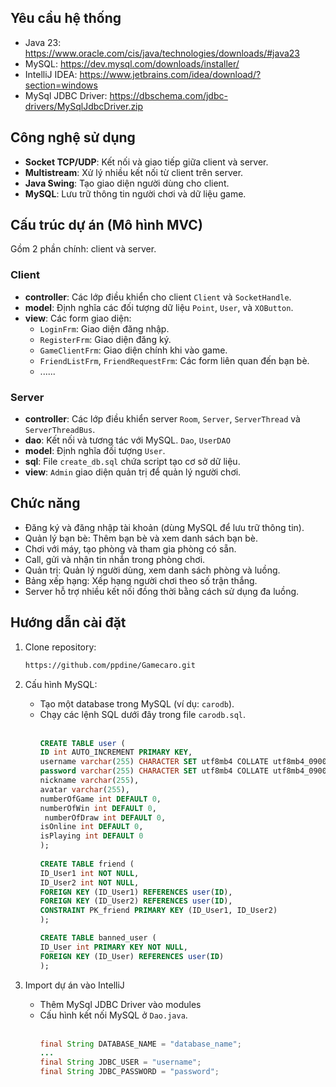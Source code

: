 ## Yêu cầu hệ thống
- Java 23: https://www.oracle.com/cis/java/technologies/downloads/#java23
- MySQL: https://dev.mysql.com/downloads/installer/
- IntelliJ IDEA: https://www.jetbrains.com/idea/download/?section=windows
- MySql JDBC Driver: https://dbschema.com/jdbc-drivers/MySqlJdbcDriver.zip

## Công nghệ sử dụng
- **Socket TCP/UDP**: Kết nối và giao tiếp giữa client và server.
- **Multistream**: Xử lý nhiều kết nối từ client trên server.
- **Java Swing**: Tạo giao diện người dùng cho client.
- **MySQL**: Lưu trữ thông tin người chơi và dữ liệu game.

## Cấu trúc dự án (Mô hình MVC)
Gồm 2 phần chính: client và server.
### Client
- **controller**: Các lớp điều khiển cho client `Client` và `SocketHandle`.
- **model**: Định nghĩa các đối tượng dữ liệu  `Point`, `User`, và `XOButton`.
- **view**: Các form giao diện:
  - `LoginFrm`: Giao diện đăng nhập.
  - `RegisterFrm`: Giao diện đăng ký.
  - `GameClientFrm`: Giao diện chính khi vào game.
  - `FriendListFrm`, `FriendRequestFrm`: Các form liên quan đến bạn bè.
  - ......

### Server
- **controller**: Các lớp điều khiển server `Room`, `Server`, `ServerThread` và `ServerThreadBus`.
- **dao**: Kết nối và tương tác với MySQL. `Dao`, `UserDAO`
- **model**: Định nghĩa đối tượng `User`.
- **sql**: File `create_db.sql` chứa script tạo cơ sở dữ liệu.
- **view**: `Admin` giao diện quản trị để quản lý người chơi.

## Chức năng
- Đăng ký và đăng nhập tài khoản (dùng MySQL để lưu trữ thông tin).
- Quản lý bạn bè: Thêm bạn bè và xem danh sách bạn bè.
- Chơi với máy, tạo phòng và tham gia phòng có sẵn.
- Call, gửi và nhận tin nhắn trong phòng chơi.
- Quản trị: Quản lý người dùng, xem danh sách phòng và luồng.
- Bảng xếp hạng: Xếp hạng người chơi theo số trận thắng.
- Server hỗ trợ nhiều kết nối đồng thời bằng cách sử dụng đa luồng.

## Hướng dẫn cài đặt
1. Clone repository:

    ```bash
    https://github.com/ppdine/Gamecaro.git
    ```

2. Cấu hình MySQL:
    - Tạo một database trong MySQL (ví dụ: `carodb`).
    - Chạy các lệnh SQL dưới đây trong file `carodb.sql`.<br><br>
      ```sql
      CREATE TABLE user (
      ID int AUTO_INCREMENT PRIMARY KEY,
      username varchar(255) CHARACTER SET utf8mb4 COLLATE utf8mb4_0900_as_cs UNIQUE,
      password varchar(255) CHARACTER SET utf8mb4 COLLATE utf8mb4_0900_as_cs,
      nickname varchar(255),
      avatar varchar(255),
      numberOfGame int DEFAULT 0,
      numberOfWin int DEFAULT 0,
       numberOfDraw int DEFAULT 0,
      isOnline int DEFAULT 0,
      isPlaying int DEFAULT 0
      );
  
      CREATE TABLE friend (
      ID_User1 int NOT NULL,
      ID_User2 int NOT NULL,
      FOREIGN KEY (ID_User1) REFERENCES user(ID),
      FOREIGN KEY (ID_User2) REFERENCES user(ID),
      CONSTRAINT PK_friend PRIMARY KEY (ID_User1, ID_User2)
      );

      CREATE TABLE banned_user (
      ID_User int PRIMARY KEY NOT NULL,
      FOREIGN KEY (ID_User) REFERENCES user(ID)
      );
3. Import dự án vào IntelliJ
    - Thêm MySql JDBC Driver vào modules
    - Cấu hình kết nối MySQL ở `Dao.java`. <br><br>
      ```java
      final String DATABASE_NAME = "database_name";
      ...
      final String JDBC_USER = "username";
      final String JDBC_PASSWORD = "password";
      
